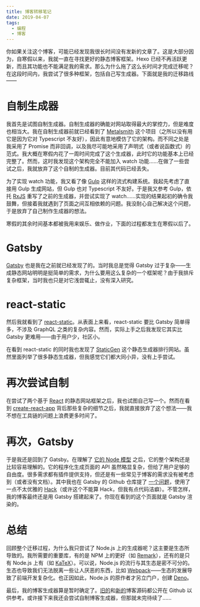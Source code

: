 ```yaml
---
title: 博客转移笔记
date: 2019-04-07
tags:
  - 编程
  - 博客
---
```


你如果关注这个博客，可能已经发现我很长时间没有发新的文章了。这是大部分因为，自寒假以来，我就一直在寻找更好的静态博客框架。Hexo 已经不再活跃更新，而且其功能也不能满足我的需求。那么为什么拖了这么长时间才完成迁移呢？在这段时间内，我尝试了很多种框架，包括自己写生成器。下面就是我的迁移路线——

<!-- more -->

# 自制生成器

我首先是试图自制生成器。自制生成器的确能对网站取得最大的掌控力，但是难度也相当大。我在自制生成器前就已经看到了 [Metalsmith](https://github.com/segmentio/metalsmith) 这个项目（之所以没有用它是因为它对 Typescript 不友好），因此有意地模仿了它的架构。而不同之处是我采用了 Promise 而非回调，以及我尽可能地采用了声明式（或者说函数式）的范式。我大概在寒假内花了一周时间完成了这个生成器，此时它的功能基本上已经完整了。然而，这时我发现这个架构完全不能加入 watch 功能……在做了一些尝试之后，我就放弃了这个自制的生成器。目前其代码已经丢失。

为了实现 watch 功能，我又看了像 [Gulp](https://gulpjs.com/) 这样的流式构建系统。我起先考虑了直接用 Gulp 生成网站，但 Gulp 也对 Typescript 不友好。于是我又参考 Gulp，依托 [RxJS](https://rxjs.dev/) 重写了之前的生成器，并尝试实现了 watch……实现的结果起初的确令我鼓舞，但接着我就遇到了页面之间互相依赖的问题。我没耐心自己解决这个问题，于是放弃了自己制作生成器的想法。

寒假的其余时间基本都被我用来娱乐、做作业，下面的过程都发生在寒假以后了。

# Gatsby

[Gatsby](https://www.gatsbyjs.org/) 也是我在之前就已经发现了的。当时我总是觉得 Gatsby 过于复杂——生成静态网站明明是挺简单的需求，为什么要用这么复杂的一个框架呢？由于我排斥复杂框架，当时我也只是对它浅尝辄止，没有深入研究。

# react-static

然后我就看到了 [react-static](https://github.com/nozzle/react-static)。从表面上来看，react-static 要比 Gatsby 简单得多，不涉及 GraphQL 之类的复杂内容。然而，实际上手之后我发现它其实比 Gatsby 更难用——由于用户少，社区小。

在看到 react-static 的同时我也发现了 [StaticGen](https://www.staticgen.com/) 这个静态生成器排行网站。虽然里面列举了很多静态生成器，但我感觉它们都大同小异，没有上手尝试。

# 再次尝试自制

在尝试了两个基于 [React](https://reactjs.org/) 的静态网站框架之后，我也试图自己写一个。然而在看到 [create-react-app](https://github.com/facebook/create-react-app) 背后那些复杂的细节之后，我就直接放弃了这个想法——我不想在工具链的问题上浪费更多时间了。

# 再次，Gatsby

于是我还是回到了 Gatsby。在理解了 [它的 Node 模型](https://www.gatsbyjs.org/docs/node-interface/) 之后，它的整个架构还是比较容易理解的。它的程序化生成页面的 API 虽然略显复杂，但给了用户足够的自由度。很多需求都有插件提供支持，但还是有一些常见于博客的需求没有被考虑到（或者没有文档）。其中我也在 Gatsby 的 Github 仓库提了 [一个问题](https://github.com/gatsbyjs/gatsby/issues/13148)，使用了一点不太优雅的 [Hack](https://github.com/paro-zo/blog/commit/d4d2f9dc3c629c0465adbed1ea3e6e29e128a01a)（或许这个不能算 Hack，但我有点代码洁癖）。不管怎样，我的博客最终还是用 Gatsby 搭建起来了。你现在看到的这个页面就是 Gatsby 渲染的。

# 总结

回顾整个迁移过程，为什么我只尝试了 Node.js 上的生成器呢？这主要是生态所导致的。我所需要的重要库，有的是 NPM 上的更好（如 [Remark](https://remark.js.org/)），还有的是只有 Node.js 上有（如 [KaTeX](https://katex.org/)）。可以说，Node.js 的流行与其生态是密不可分的。生态也导致我们无法脱离一些让人厌恶的东西，比如 [Webpack](https://webpack.js.org/)——生态的发展导致了前端开发复杂化。也正因如此，Node.js 的原作者才另立门户，创建 [Deno](https://deno.land/)。

最后，我的博客生成器算是暂时确定了。[旧的](https://github.com/paro-zo/blog/tree/old)和[新的](https://github.com/paro-zo/blog/tree/d4d2f9dc3c629c0465adbed1ea3e6e29e128a01a)博客源码都公开在 Github 以供参考。或许接下来我还会尝试自制博客生成器，但那就未完待续了……
